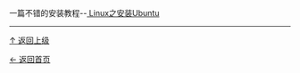 

一篇不错的安装教程--[ Linux之安装Ubuntu ](http://blog.csdn.net/bear_huangzhen/article/details/46509261)


----
[↑ 返回上级](https://github.com/asin929/linux-software/blob/master/System-Beautification/System-Beautification.md)

[← 返回首页](https://github.com/asin929/linux-software)
